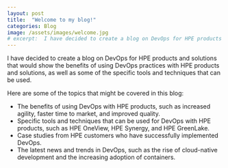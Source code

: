 ```yaml
---
layout: post
title:  "Welcome to my blog!"
categories: Blog
image: /assets/images/welcome.jpg
# excerpt:  I have decided to create a blog on DevOps for HPE products and solutions...
---
```


I have decided to create a blog on DevOps for HPE products and solutions that would show the benefits of using DevOps practices with HPE products and solutions, as well as some of the specific tools and techniques that can be used.

Here are some of the topics that might be covered in this blog:

- The benefits of using DevOps with HPE products, such as increased agility, faster time to market, and improved quality.
- Specific tools and techniques that can be used for DevOps with HPE products, such as HPE OneView, HPE Synergy, and HPE GreenLake.
- Case studies from HPE customers who have successfully implemented DevOps.
- The latest news and trends in DevOps, such as the rise of cloud-native development and the increasing adoption of containers.
